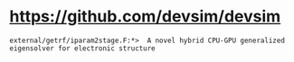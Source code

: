 # https://github.com/devsim/devsim

```console
external/getrf/iparam2stage.F:*>  A novel hybrid CPU-GPU generalized eigensolver for electronic structure 

```
